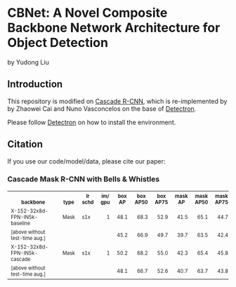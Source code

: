 # CBNet: A Novel Composite Backbone Network Architecture for Object Detection

by Yudong Liu



## Introduction

This repository is modified on [Cascade R-CNN](https://github.com/zhaoweicai/Detectron-Cascade-RCNN), which is re-implemented by by Zhaowei Cai and Nuno Vasconcelos on the base of [Detectron](https://github.com/facebookresearch/Detectron). 

Please follow [Detectron](https://github.com/facebookresearch/Detectron) on how to install the environment.


## Citation

If you use our code/model/data, please cite our paper:




### Cascade Mask R-CNN with Bells & Whistles

<table><tbody>
<!-- START BELLS TABLE -->
<!-- TABLE HEADER -->
<!-- Info: we use wrap text in <sup><sub></sub><sup> to make is small -->
<th valign="bottom"><sup><sub>&nbsp;&nbsp;&nbsp;&nbsp;&nbsp;&nbsp;&nbsp;&nbsp;backbone&nbsp;&nbsp;&nbsp;&nbsp;&nbsp;&nbsp;&nbsp;&nbsp;</sub></sup></th>
<th valign="bottom"><sup><sub>type</sub></sup></th>
<th valign="bottom"><sup><sub>lr<br/>schd</sub></sup></th>
<th valign="bottom"><sup><sub>im/<br/>gpu</sub></sup></th>
<th valign="bottom"><sup><sub>box<br/>AP</sub></sup></th>
<th valign="bottom"><sup><sub>box<br/>AP50</sub></sup></th>
<th valign="bottom"><sup><sub>box<br/>AP75</sub></sup></th>
<th valign="bottom"><sup><sub>mask<br/>AP</sub></sup></th>
<th valign="bottom"><sup><sub>mask<br/>AP50</sub></sup></th>
<th valign="bottom"><sup><sub>mask<br/>AP75</sub></sup></th>
<th valign="bottom"><sup><sub>download<br/>links</sub></sup></th>
<!-- TABLE BODY -->
<tr>
<td align="left"><sup><sub>X-152-32x8d-FPN-IN5k-baseline</sub></sup></td>
<td align="left"><sup><sub>Mask</sub></sup></td>
<td align="left"><sup><sub>s1x</sub></sup></td>
<td align="right"><sup><sub>1</sub></sup></td>
<td align="right"><sup><sub>48.1</sub></sup></td>
<td align="right"><sup><sub>68.3</sub></sup></td>
<td align="right"><sup><sub>52.9</sub></sup></td>
<td align="right"><sup><sub>41.5</sub></sup></td>
<td align="right"><sup><sub>65.1</sub></sup></td>
<td align="right"><sup><sub>44.7</sub></sup></td>
<td align="left"><sup><sub><a href="https://s3-us-west-2.amazonaws.com/detectron/37129812/12_2017_baselines/e2e_mask_rcnn_X-152-32x8d-FPN-IN5k_1.44x.yaml.09_35_36.8pzTQKYK/output/train/coco_2014_train%3Acoco_2014_valminusminival/generalized_rcnn/model_final.pkl">model</a>&nbsp;|&nbsp;<a href="https://s3-us-west-2.amazonaws.com/detectron/37129812/12_2017_baselines/e2e_mask_rcnn_X-152-32x8d-FPN-IN5k_1.44x.yaml.09_35_36.8pzTQKYK/output/test/coco_2014_minival/generalized_rcnn/bbox_coco_2014_minival_results.json">boxes</a>&nbsp;|&nbsp;<a href="https://s3-us-west-2.amazonaws.com/detectron/37129812/12_2017_baselines/e2e_mask_rcnn_X-152-32x8d-FPN-IN5k_1.44x.yaml.09_35_36.8pzTQKYK/output/test/coco_2014_minival/generalized_rcnn/segmentations_coco_2014_minival_results.json">masks</a></sub></sup></td>
</tr>
<tr>
<td align="left"><sup><sub>[above without test-time aug.]</sub></sup></td>
<td align="right"><sup><sub></sub></sup></td>
<td align="right"><sup><sub></sub></sup></td>
<td align="right"><sup><sub></sub></sup></td>
<td align="right"><sup><sub>45.2</sub></sup></td>
<td align="right"><sup><sub>66.9</sub></sup></td>
<td align="right"><sup><sub>49.7</sub></sup></td>
<td align="right"><sup><sub>39.7</sub></sup></td>
<td align="right"><sup><sub>63.5</sub></sup></td>
<td align="right"><sup><sub>42.4</sub></sup></td>
<td align="right"><sup><sub></sub></sup></td>
</tr>
<tr>
<td align="left"><sup><sub>X-152-32x8d-FPN-IN5k-cascade</sub></sup></td>
<td align="left"><sup><sub>Mask</sub></sup></td>
<td align="left"><sup><sub>s1x</sub></sup></td>
<td align="right"><sup><sub>1</sub></sup></td>
<td align="right"><sup><sub>50.2</sub></sup></td>
<td align="right"><sup><sub>68.2</sub></sup></td>
<td align="right"><sup><sub>55.0</sub></sup></td>
<td align="right"><sup><sub>42.3</sub></sup></td>
<td align="right"><sup><sub>65.4</sub></sup></td>
<td align="right"><sup><sub>45.8</sub></sup></td>
<td align="left"><sup><sub><a href="http://www.svcl.ucsd.edu/projects/cascade-rcnn/X152-32x8d-FPN-cascade-rcnn-mask-aug.pkl">model</a>&nbsp;|&nbsp;<a href="http://www.svcl.ucsd.edu/projects/cascade-rcnn/results/bbox_coco_2014_minival_results_X152-32x8d-FPN-cascade-rcnn-mask-aug.json">boxes</a>&nbsp;|&nbsp;<a href="http://www.svcl.ucsd.edu/projects/cascade-rcnn/results/segmentations_coco_2014_minival_results_X152-32x8d-FPN-cascade-rcnn-mask-aug.json">masks</a></sub></sup></td>
</tr>
<tr>
<td align="left"><sup><sub>[above without test-time aug.]</sub></sup></td>
<td align="right"><sup><sub></sub></sup></td>
<td align="right"><sup><sub></sub></sup></td>
<td align="right"><sup><sub></sub></sup></td>
<td align="right"><sup><sub>48.1</sub></sup></td>
<td align="right"><sup><sub>66.7</sub></sup></td>
<td align="right"><sup><sub>52.6</sub></sup></td>
<td align="right"><sup><sub>40.7</sub></sup></td>
<td align="right"><sup><sub>63.7</sub></sup></td>
<td align="right"><sup><sub>43.8</sub></sup></td>
<td align="right"><sup><sub></sub></sup></td>
</tr>
<!-- END BELLS TABLE -->
</tbody></table>


<!-- END E2E FASTER AND MASK TABLE -->
</tbody></table>
